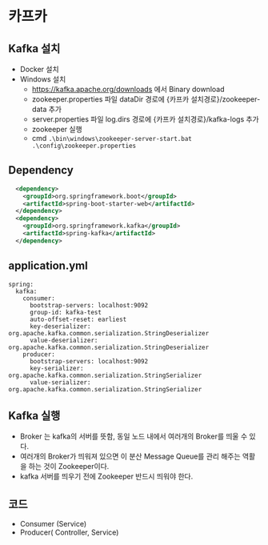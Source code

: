 # 카프카

## Kafka 설치
  - Docker 설치
  - Windows 설치
    - https://kafka.apache.org/downloads 에서 Binary download
    - zookeeper.properties 파일 dataDir 경로에 {카프카 설치경로}/zookeeper-data 추가
    - server.properties 파일 log.dirs 경로에 {카프카 설치경로}/kafka-logs 추가
    - zookeeper 실행
    - cmd
      `.\bin\windows\zookeeper-server-start.bat .\config\zookeeper.properties`

## Dependency
```xml
  <dependency>
    <groupId>org.springframework.boot</groupId>
    <artifactId>spring-boot-starter-web</artifactId>
  </dependency>
  <dependency>
    <groupId>org.springframework.kafka</groupId>
    <artifactId>spring-kafka</artifactId>
  </dependency>
```
## application.yml
```
spring:
  kafka:
    consumer:
      bootstrap-servers: localhost:9092
      group-id: kafka-test
      auto-offset-reset: earliest
      key-deserializer: org.apache.kafka.common.serialization.StringDeserializer
      value-deserializer: org.apache.kafka.common.serialization.StringDeserializer
    producer:
      bootstrap-servers: localhost:9092
      key-serializer: org.apache.kafka.common.serialization.StringSerializer
      value-serializer: org.apache.kafka.common.serialization.StringSerializer
```
## Kafka 실행
  - Broker 는 kafka의 서버를 뜻함, 동일 노드 내에서 여러개의 Broker를 띄울 수 있다.
  - 여러개의 Broker가 띄워져 있으면 이 분산 Message Queue를 관리 해주는 역활을 하는 것이 Zookeeper이다. 
  - kafka 서버를 띄우기 전에 Zookeeper 반드시 띄워야 한다.

## 코드
  - Consumer (Service) 
  - Producer( Controller, Service)
